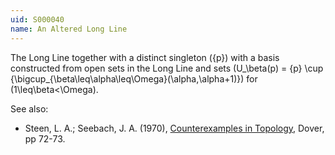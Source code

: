 ```yaml
---
uid: S000040
name: An Altered Long Line
---
```

The Long Line together with a distinct singleton \(\{p\}\) with a basis constructed from open sets in the Long Line and sets \(U_\beta(p) = \{p\} \cup \{\bigcup_{\beta\leq\alpha\leq\Omega}(\alpha,\alpha+1)\}\) for \(1\leq\beta<\Omega\).

See also:

* Steen, L. A.; Seebach, J. A. (1970), [Counterexamples in Topology](http://books.google.com/books/about/Counterexamples_in_Topology.html?id=DkEuGkOtSrUC), Dover, pp 72-73.

